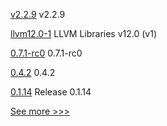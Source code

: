 
[v2.2.9](https://github.com/hyperledger/fabric-sdk-node/releases/tag/v2.2.9) v2.2.9

[llvm12.0-1](https://github.com/hyperledger-labs/solang/releases/tag/llvm12.0-1) LLVM Libraries v12.0 (v1)

[0.7.1-rc0](https://github.com/hyperledger/aries-cloudagent-python/releases/tag/0.7.1-rc0) 0.7.1-rc0

[0.4.2](https://github.com/hyperledger/besu-native/releases/tag/0.4.2) 0.4.2

[0.1.14](https://github.com/hyperledger/indy-sdk-react-native/releases/tag/0.1.14) Release 0.1.14


[See more >>>](https://start-here.hyperledger.org/releases)

